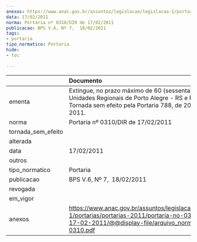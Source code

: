```yaml
---
anexos: https://www.anac.gov.br/assuntos/legislacao/legislacao-1/portarias/portarias-2011/portaria-no-0310-dir-de-17-02-2011/@@display-file/arquivo_norma/PA2011-0310.pdf
data: 17/02/2011
norma: Portaria nº 0310/DIR de 17/02/2011
publicacao: BPS V.6, Nº 7,  18/02/2011
tags:
- portaria
tipo_normatico: Portaria
hide: 
- toc 
 
---
```


|                    | Documento                                                                                                                                                                |
|:-------------------|:-------------------------------------------------------------------------------------------------------------------------------------------------------------------------|
| ementa             | Extingue, no prazo máximo de 60 (sessenta) dias, as Unidades Regionais de Porto Alegre - RS e Recife - PE. Tornada sem efeito pela Portaria 788, de 20 de abril de 2011. |
| norma              | Portaria nº 0310/DIR de 17/02/2011                                                                                                                                       |
| tornada_sem_efeito |                                                                                                                                                                          |
| alterada           |                                                                                                                                                                          |
| data               | 17/02/2011                                                                                                                                                               |
| outros             |                                                                                                                                                                          |
| tipo_normatico     | Portaria                                                                                                                                                                 |
| publicacao         | BPS V.6, Nº 7,  18/02/2011                                                                                                                                               |
| revogada           |                                                                                                                                                                          |
| em_vigor           |                                                                                                                                                                          |
| anexos             | https://www.anac.gov.br/assuntos/legislacao/legislacao-1/portarias/portarias-2011/portaria-no-0310-dir-de-17-02-2011/@@display-file/arquivo_norma/PA2011-0310.pdf        |